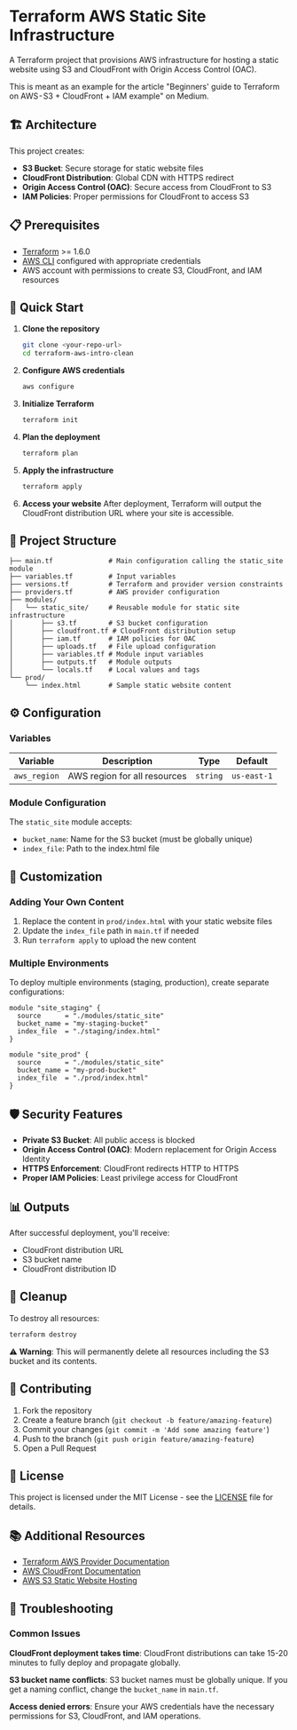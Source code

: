 # Terraform AWS Static Site Infrastructure

A Terraform project that provisions AWS infrastructure for hosting a static website using S3 and CloudFront with Origin Access Control (OAC).

This is meant as an example for the article "Beginners' guide to Terraform on AWS - S3 + CloudFront + IAM example" on Medium.

## 🏗️ Architecture

This project creates:

- **S3 Bucket**: Secure storage for static website files
- **CloudFront Distribution**: Global CDN with HTTPS redirect
- **Origin Access Control (OAC)**: Secure access from CloudFront to S3
- **IAM Policies**: Proper permissions for CloudFront to access S3

## 📋 Prerequisites

- [Terraform](https://www.terraform.io/downloads.html) >= 1.6.0
- [AWS CLI](https://aws.amazon.com/cli/) configured with appropriate credentials
- AWS account with permissions to create S3, CloudFront, and IAM resources

## 🚀 Quick Start

1. **Clone the repository**

   ```bash
   git clone <your-repo-url>
   cd terraform-aws-intro-clean
   ```

2. **Configure AWS credentials**

   ```bash
   aws configure
   ```

3. **Initialize Terraform**

   ```bash
   terraform init
   ```

4. **Plan the deployment**

   ```bash
   terraform plan
   ```

5. **Apply the infrastructure**

   ```bash
   terraform apply
   ```

6. **Access your website**
   After deployment, Terraform will output the CloudFront distribution URL where your site is accessible.

## 📁 Project Structure

```
├── main.tf              # Main configuration calling the static_site module
├── variables.tf         # Input variables
├── versions.tf          # Terraform and provider version constraints
├── providers.tf         # AWS provider configuration
├── modules/
│   └── static_site/     # Reusable module for static site infrastructure
│       ├── s3.tf        # S3 bucket configuration
│       ├── cloudfront.tf # CloudFront distribution setup
│       ├── iam.tf       # IAM policies for OAC
│       ├── uploads.tf   # File upload configuration
│       ├── variables.tf # Module input variables
│       ├── outputs.tf   # Module outputs
│       └── locals.tf    # Local values and tags
└── prod/
    └── index.html       # Sample static website content
```

## ⚙️ Configuration

### Variables

| Variable     | Description                  | Type     | Default     |
| ------------ | ---------------------------- | -------- | ----------- |
| `aws_region` | AWS region for all resources | `string` | `us-east-1` |

### Module Configuration

The `static_site` module accepts:

- `bucket_name`: Name for the S3 bucket (must be globally unique)
- `index_file`: Path to the index.html file

## 🔧 Customization

### Adding Your Own Content

1. Replace the content in `prod/index.html` with your static website files
2. Update the `index_file` path in `main.tf` if needed
3. Run `terraform apply` to upload the new content

### Multiple Environments

To deploy multiple environments (staging, production), create separate configurations:

```hcl
module "site_staging" {
  source      = "./modules/static_site"
  bucket_name = "my-staging-bucket"
  index_file  = "./staging/index.html"
}

module "site_prod" {
  source      = "./modules/static_site"
  bucket_name = "my-prod-bucket"
  index_file  = "./prod/index.html"
}
```

## 🛡️ Security Features

- **Private S3 Bucket**: All public access is blocked
- **Origin Access Control (OAC)**: Modern replacement for Origin Access Identity
- **HTTPS Enforcement**: CloudFront redirects HTTP to HTTPS
- **Proper IAM Policies**: Least privilege access for CloudFront

## 📊 Outputs

After successful deployment, you'll receive:

- CloudFront distribution URL
- S3 bucket name
- CloudFront distribution ID

## 🧹 Cleanup

To destroy all resources:

```bash
terraform destroy
```

⚠️ **Warning**: This will permanently delete all resources including the S3 bucket and its contents.

## 🤝 Contributing

1. Fork the repository
2. Create a feature branch (`git checkout -b feature/amazing-feature`)
3. Commit your changes (`git commit -m 'Add some amazing feature'`)
4. Push to the branch (`git push origin feature/amazing-feature`)
5. Open a Pull Request

## 📝 License

This project is licensed under the MIT License - see the [LICENSE](LICENSE) file for details.

## 📚 Additional Resources

- [Terraform AWS Provider Documentation](https://registry.terraform.io/providers/hashicorp/aws/latest/docs)
- [AWS CloudFront Documentation](https://docs.aws.amazon.com/cloudfront/)
- [AWS S3 Static Website Hosting](https://docs.aws.amazon.com/AmazonS3/latest/userguide/WebsiteHosting.html)

## 🐛 Troubleshooting

### Common Issues

**CloudFront deployment takes time**: CloudFront distributions can take 15-20 minutes to fully deploy and propagate globally.

**S3 bucket name conflicts**: S3 bucket names must be globally unique. If you get a naming conflict, change the `bucket_name` in `main.tf`.

**Access denied errors**: Ensure your AWS credentials have the necessary permissions for S3, CloudFront, and IAM operations.
